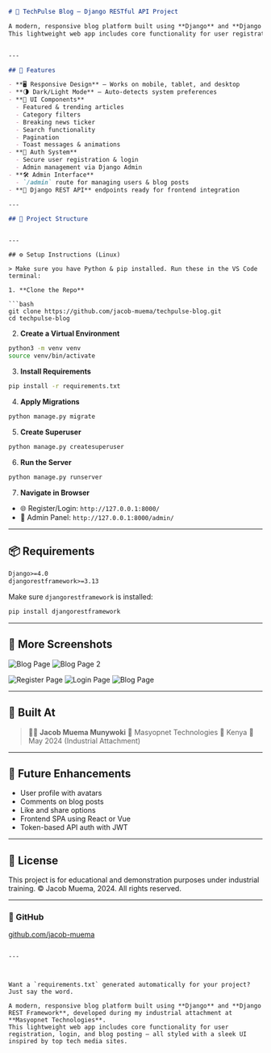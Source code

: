 
```markdown
# 📰 TechPulse Blog — Django RESTful API Project

A modern, responsive blog platform built using **Django** and **Django REST Framework**, developed during my industrial attachment at **Masyopnet Technologies**.  
This lightweight web app includes core functionality for user registration, login, and blog posting — all styled with a sleek UI inspired by top tech media sites.


---

## 🚀 Features

- **🖥️ Responsive Design** — Works on mobile, tablet, and desktop
- **🌗 Dark/Light Mode** — Auto-detects system preferences
- **🧩 UI Components**
  - Featured & trending articles
  - Category filters
  - Breaking news ticker
  - Search functionality
  - Pagination
  - Toast messages & animations
- **🔐 Auth System**
  - Secure user registration & login
  - Admin management via Django Admin
- **🛠 Admin Interface**
  - `/admin` route for managing users & blog posts
- **📡 Django REST API** endpoints ready for frontend integration

---

## 📁 Project Structure

```

````

---

## ⚙️ Setup Instructions (Linux)

> Make sure you have Python & pip installed. Run these in the VS Code terminal:

1. **Clone the Repo**

```bash
git clone https://github.com/jacob-muema/techpulse-blog.git
cd techpulse-blog
````

2. **Create a Virtual Environment**

```bash
python3 -m venv venv
source venv/bin/activate
```

3. **Install Requirements**

```bash
pip install -r requirements.txt
```

4. **Apply Migrations**

```bash
python manage.py migrate
```

5. **Create Superuser**

```bash
python manage.py createsuperuser
```

6. **Run the Server**

```bash
python manage.py runserver
```

7. **Navigate in Browser**

* 🌐 Register/Login: `http://127.0.0.1:8000/`
* 🔐 Admin Panel: `http://127.0.0.1:8000/admin/`

---

## 📦 Requirements

```txt
Django>=4.0
djangorestframework>=3.13
```

Make sure `djangorestframework` is installed:

```bash
pip install djangorestframework
```

---

## 📸 More Screenshots

![Blog Page](https://github.com/user-attachments/assets/50886155-bc6d-4016-a5db-a960604df47a)
![Blog Page 2](https://github.com/user-attachments/assets/d91ced7a-5e9e-4e73-a19c-98ca52b9755f)

![Register Page](https://github.com/user-attachments/assets/75706799-b7b4-4b92-aded-7ecb71ca0e33)
![Login Page](https://github.com/user-attachments/assets/9d304678-84e1-48f3-9d78-0694d1836456)
![Blog Page](https://github.com/user-attachments/assets/e16c405e-1e1f-44d7-b6ed-d54590751c01)


---

## 🏢 Built At

> 👨‍💻 **Jacob Muema Munywoki**
> 🏢 Masyopnet Technologies
> 📍 Kenya
> 📅 May 2024 (Industrial Attachment)

---

## 🔮 Future Enhancements

* User profile with avatars
* Comments on blog posts
* Like and share options
* Frontend SPA using React or Vue
* Token-based API auth with JWT

---

## 📜 License

This project is for educational and demonstration purposes under industrial training.
© Jacob Muema, 2024. All rights reserved.

---

### 🔗 GitHub

[github.com/jacob-muema](https://github.com/jacob-muema)

````

---



Want a `requirements.txt` generated automatically for your project? Just say the word.

A modern, responsive blog platform built using **Django** and **Django REST Framework**, developed during my industrial attachment at **Masyopnet Technologies**.  
This lightweight web app includes core functionality for user registration, login, and blog posting — all styled with a sleek UI inspired by top tech media sites.


